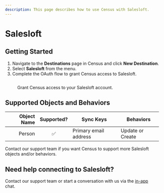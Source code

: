 ```yaml
---
description: This page describes how to use Census with Salesloft.
---
```


# Salesloft

## Getting Started

1. Navigate to the **Destinations** page in Census and click **New Destination**.
2. Select **Salesloft** from the menu.
3. Complete the OAuth flow to grant Census access to Salesloft.

<figure><img src="../.gitbook/assets/salesloft.png" alt=""><figcaption><p>Grant Census access to your Salesloft account.</p></figcaption></figure>

## Supported Objects and Behaviors

| **Object Name** | **Supported?** | **Sync Keys**  | **Behaviors** |
| --------------: | :------------: | ---------------- | --------------|
| Person | ✅ | Primary email address | Update or Create |

Contact our support team if you want Census to support more Salesloft objects and/or behaviors.

## Need help connecting to Salesloft?

Contact our support team or start a conversation with us via the [in-app](https://app.getcensus.com) chat.

